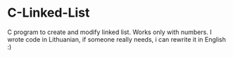 # C-Linked-List
C program to create and modify linked list.
Works only with numbers.
I wrote code in Lithuanian, if someone really needs, i can rewrite it in English :)
